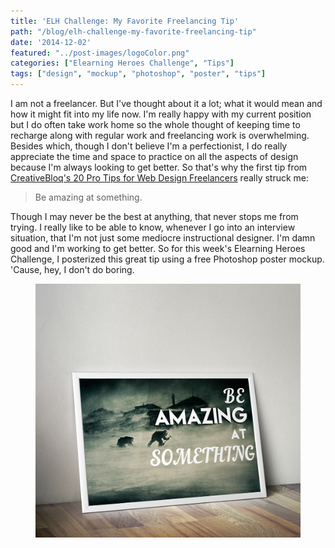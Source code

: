 ```yaml
---
title: 'ELH Challenge: My Favorite Freelancing Tip'
path: "/blog/elh-challenge-my-favorite-freelancing-tip"
date: '2014-12-02'
featured: "../post-images/logoColor.png"
categories: ["Elearning Heroes Challenge", "Tips"]
tags: ["design", "mockup", "photoshop", "poster", "tips"]
---
```


I am not a freelancer. But I've thought about it a lot; what it would mean and how it might fit into my life now. I'm really happy with my current position but I do often take work home so the whole thought of keeping time to recharge along with regular work and freelancing work is overwhelming. Besides which, though I don't believe I'm a perfectionist, I do really appreciate the time and space to practice on all the aspects of design because I'm always looking to get better. So that's why the first tip from [CreativeBloq's 20 Pro Tips for Web Design Freelancers](http://www.creativebloq.com/netmag/20-pro-tips-web-design-freelancers-4145555 "20 Pro Tips for Web Design Freelancers") really struck me:

> Be amazing at something.

Though I may never be the best at anything, that never stops me from trying. I really like to be able to know, whenever I go into an interview situation, that I'm not just some mediocre instructional designer. I'm damn good and I'm working to get better. So for this week's Elearning Heroes Challenge, I posterized this great tip using a free Photoshop poster mockup. 'Cause, hey, I don't do boring.

<figure>
  <img src="../post-images/favoritefreelancertip.png" alt="Favorite Free Lancing Tip" />
</figure>
